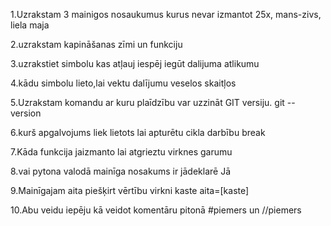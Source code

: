 1.Uzrakstam 3 mainigos nosaukumus kurus nevar izmantot
    25x, mans-zivs, liela maja

2.uzrakstam kapināšanas zīmi un funkciju

3.uzrakstiet simbolu kas atļauj iespēj iegūt dalijuma atlikumu

4.kādu simbolu lieto,lai vektu dalījumu veselos skaitļos

5.Uzrakstam komandu ar kuru plaīdzību var uzzināt GIT versiju.
git --version

6.kurš apgalvojums liek lietots lai apturētu cikla darbību
    break

7.Kāda funkcija jaizmanto lai atgrieztu virknes garumu


8.vai pytona valodā mainīga nosakums ir jādeklarē
Jā

9.Mainīgajam aita piešķirt vērtību virkni kaste
aita=[kaste]

10.Abu veidu iepēju kā veidot komentāru pitonā
#piemers un //piemers